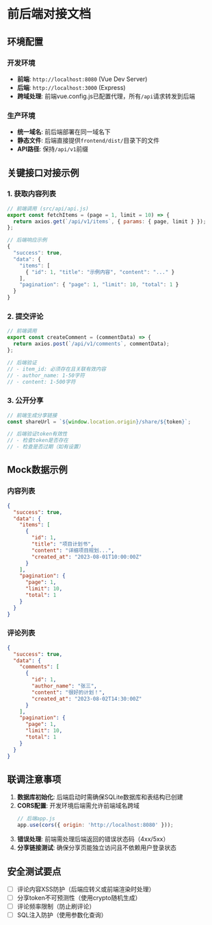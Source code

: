 # 前后端对接文档

## 环境配置

### 开发环境
- **前端**: `http://localhost:8080` (Vue Dev Server)
- **后端**: `http://localhost:3000` (Express)
- **跨域处理**: 前端vue.config.js已配置代理，所有`/api`请求转发到后端

### 生产环境
- **统一域名**: 前后端部署在同一域名下
- **静态文件**: 后端直接提供`frontend/dist/`目录下的文件
- **API路径**: 保持`/api/v1`前缀

## 关键接口对接示例

### 1. 获取内容列表
```js
// 前端调用 (src/api/api.js)
export const fetchItems = (page = 1, limit = 10) => {
  return axios.get(`/api/v1/items`, { params: { page, limit } });
};

// 后端响应示例
{
  "success": true,
  "data": {
    "items": [
      { "id": 1, "title": "示例内容", "content": "..." }
    ],
    "pagination": { "page": 1, "limit": 10, "total": 1 }
  }
}
```

### 2. 提交评论
```js
// 前端调用
export const createComment = (commentData) => {
  return axios.post(`/api/v1/comments`, commentData);
};

// 后端验证
// - item_id: 必须存在且关联有效内容
// - author_name: 1-50字符
// - content: 1-500字符
```

### 3. 公开分享
```js
// 前端生成分享链接
const shareUrl = `${window.location.origin}/share/${token}`;

// 后端验证token有效性
// - 检查token是否存在
// - 检查是否过期（如有设置）
```

## Mock数据示例

### 内容列表
```json
{
  "success": true,
  "data": {
    "items": [
      {
        "id": 1,
        "title": "项目计划书",
        "content": "详细项目规划...",
        "created_at": "2023-08-01T10:00:00Z"
      }
    ],
    "pagination": {
      "page": 1,
      "limit": 10,
      "total": 1
    }
  }
}
```

### 评论列表
```json
{
  "success": true,
  "data": {
    "comments": [
      {
        "id": 1,
        "author_name": "张三",
        "content": "很好的计划！",
        "created_at": "2023-08-02T14:30:00Z"
      }
    ],
    "pagination": {
      "page": 1,
      "limit": 10,
      "total": 1
    }
  }
}
```

## 联调注意事项

1. **数据库初始化**: 后端启动时需确保SQLite数据库和表结构已创建
2. **CORS配置**: 开发环境后端需允许前端域名跨域
   ```js
   // 后端app.js
   app.use(cors({ origin: 'http://localhost:8080' }));
   ```
3. **错误处理**: 前端需处理后端返回的错误状态码（4xx/5xx）
4. **分享链接测试**: 确保分享页能独立访问且不依赖用户登录状态

## 安全测试要点

- [ ] 评论内容XSS防护（后端应转义或前端渲染时处理）
- [ ] 分享token不可预测性（使用crypto随机生成）
- [ ] 评论频率限制（防止刷评论）
- [ ] SQL注入防护（使用参数化查询）